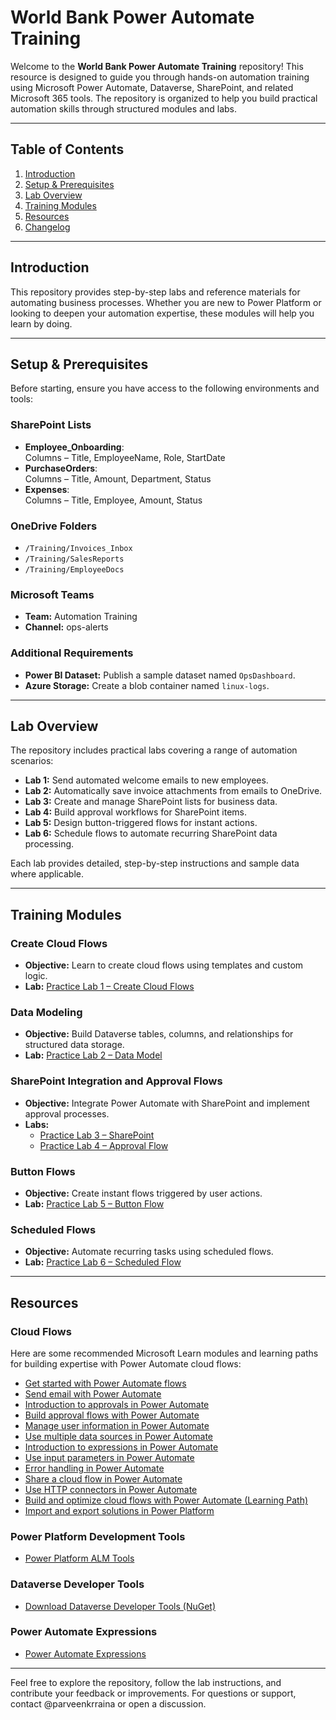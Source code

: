 # World Bank Power Automate Training

Welcome to the **World Bank Power Automate Training** repository! This resource is designed to guide you through hands-on automation training using Microsoft Power Automate, Dataverse, SharePoint, and related Microsoft 365 tools. The repository is organized to help you build practical automation skills through structured modules and labs.

---

## Table of Contents

1. [Introduction](#introduction)
2. [Setup & Prerequisites](#setup--prerequisites)
3. [Lab Overview](#lab-overview)
4. [Training Modules](#training-modules)
5. [Resources](#resources)
6. [Changelog](#changelog)

---

## Introduction

This repository provides step-by-step labs and reference materials for automating business processes. Whether you are new to Power Platform or looking to deepen your automation expertise, these modules will help you learn by doing.

---

## Setup & Prerequisites

Before starting, ensure you have access to the following environments and tools:

### SharePoint Lists

- **Employee_Onboarding**:  
   Columns – Title, EmployeeName, Role, StartDate
- **PurchaseOrders**:  
   Columns – Title, Amount, Department, Status
- **Expenses**:  
   Columns – Title, Employee, Amount, Status

### OneDrive Folders

- `/Training/Invoices_Inbox`
- `/Training/SalesReports`
- `/Training/EmployeeDocs`

### Microsoft Teams

- **Team:** Automation Training  
- **Channel:** ops-alerts

### Additional Requirements

- **Power BI Dataset:** Publish a sample dataset named `OpsDashboard`.
- **Azure Storage:** Create a blob container named `linux-logs`.

---

## Lab Overview

The repository includes practical labs covering a range of automation scenarios:

- **Lab 1:** Send automated welcome emails to new employees.
- **Lab 2:** Automatically save invoice attachments from emails to OneDrive.
- **Lab 3:** Create and manage SharePoint lists for business data.
- **Lab 4:** Build approval workflows for SharePoint items.
- **Lab 5:** Design button-triggered flows for instant actions.
- **Lab 6:** Schedule flows to automate recurring SharePoint data processing.

Each lab provides detailed, step-by-step instructions and sample data where applicable.

---

## Training Modules

### Create Cloud Flows

- **Objective:** Learn to create cloud flows using templates and custom logic.
- **Lab:** [Practice Lab 1 – Create Cloud Flows](Labs/M01L01_Create_flows.md)

### Data Modeling

- **Objective:** Build Dataverse tables, columns, and relationships for structured data storage.
- **Lab:** [Practice Lab 2 – Data Model](Labs/M02L01_Data_model.md)

### SharePoint Integration and Approval Flows

- **Objective:** Integrate Power Automate with SharePoint and implement approval processes.
- **Labs:**
   - [Practice Lab 3 – SharePoint](Labs/M03L01_SharePoint.md)
   - [Practice Lab 4 – Approval Flow](Labs/M03L02_Approval_flow.md)

### Button Flows

- **Objective:** Create instant flows triggered by user actions.
- **Lab:** [Practice Lab 5 – Button Flow](Labs/M04L01_Button_flow.md)

### Scheduled Flows

- **Objective:** Automate recurring tasks using scheduled flows.
- **Lab:** [Practice Lab 6 – Scheduled Flow](Labs/M05L01_Scheduled_flow.md)

---

## Resources

### Cloud Flows
Here are some recommended Microsoft Learn modules and learning paths for building expertise with Power Automate cloud flows:

- [Get started with Power Automate flows](https://learn.microsoft.com/en-us/training/modules/get-started-flows/)
- [Send email with Power Automate](https://learn.microsoft.com/en-us/training/modules/email-power-automate/)
- [Introduction to approvals in Power Automate](https://learn.microsoft.com/en-us/training/modules/approvals-power-automate/)
- [Build approval flows with Power Automate](https://learn.microsoft.com/en-us/training/modules/build-approval-flows/)
- [Manage user information in Power Automate](https://learn.microsoft.com/en-us/training/modules/manage-user-information/)
- [Use multiple data sources in Power Automate](https://learn.microsoft.com/en-us/training/modules/multiple-data-sources/)
- [Introduction to expressions in Power Automate](https://learn.microsoft.com/en-us/training/modules/introduction-expressions/)
- [Use input parameters in Power Automate](https://learn.microsoft.com/en-us/training/modules/input-parameters/)
- [Error handling in Power Automate](https://learn.microsoft.com/en-us/training/modules/error-handling/)
- [Share a cloud flow in Power Automate](https://learn.microsoft.com/en-us/training/modules/share-cloud-flow/)
- [Use HTTP connectors in Power Automate](https://learn.microsoft.com/en-us/training/modules/http-connectors/)
- [Build and optimize cloud flows with Power Automate (Learning Path)](https://learn.microsoft.com/en-us/training/paths/build-optimize-cloud-flows-power-automate/)
- [Import and export solutions in Power Platform](https://learn.microsoft.com/en-us/training/modules/import-export-solutions/)


### Power Platform Development Tools

- [Power Platform ALM Tools](https://learn.microsoft.com/en-us/power-platform/developer/tools-alm)

### Dataverse Developer Tools

- [Download Dataverse Developer Tools (NuGet)](https://learn.microsoft.com/en-us/power-apps/developer/data-platform/download-tools-nuget)

### Power Automate Expressions

- [Power Automate Expressions](https://learn.microsoft.com/en-us/azure/logic-apps/expression-functions-reference)
---

Feel free to explore the repository, follow the lab instructions, and contribute your feedback or improvements. For questions or support, contact @parveenkrraina or open a discussion.
